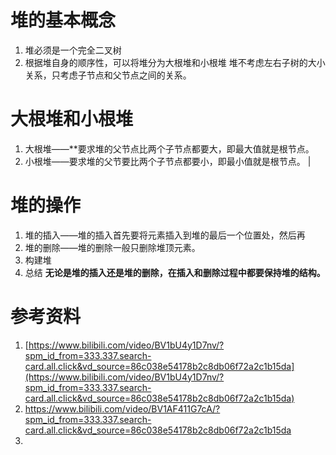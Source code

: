 # 堆的基本概念
1. 堆必须是一个完全二叉树
2. 根据堆自身的顺序性，可以将堆分为大根堆和小根堆
	堆不考虑左右子树的大小关系，只考虑子节点和父节点之间的关系。
 
# 大根堆和小根堆
1. 大根堆——**要求堆的父节点比两个子节点都要大，即最大值就是根节点。
2. 小根堆——要求堆的父节要比两个子节点都要小，即最小值就是根节点。 |


# 堆的操作
1. 堆的插入——堆的插入首先要将元素插入到堆的最后一个位置处，然后再
2. 堆的删除——堆的删除一般只删除堆顶元素。
3. 构建堆
4. 总结
	**无论是堆的插入还是堆的删除，在插入和删除过程中都要保持堆的结构。**

# 参考资料
1. [https://www.bilibili.com/video/BV1bU4y1D7nv/?spm_id_from=333.337.search-card.all.click&vd_source=86c038e54178b2c8db06f72a2c1b15da](https://www.bilibili.com/video/BV1bU4y1D7nv/?spm_id_from=333.337.search-card.all.click&vd_source=86c038e54178b2c8db06f72a2c1b15da) 
2. https://www.bilibili.com/video/BV1AF411G7cA/?spm_id_from=333.337.search-card.all.click&vd_source=86c038e54178b2c8db06f72a2c1b15da
3. 